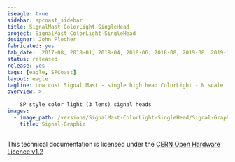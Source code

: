```yaml
---
iseagle: true
sidebar: spcoast_sidebar
title: SignalMast-ColorLight-SingleHead
project: SignalMast-ColorLight-SingleHead
designer: John Plocher
fabricated: yes
fab_date:  2017-08, 2018-01, 2018-04, 2018-06, 2018-08, 2019-08, 2019-11
status: released
release: yes
tags: [eagle, SPCoast]
layout: eagle
tagline: Low cost Signal Mast - single high head ColorLight - N scale
overview: >
    
    SP style color light (3 lens) signal heads
images:
  - image_path: /versions/SignalMast-ColorLight-SingleHead/Signal-Graphic.png
    title: Signal-Graphic
---
```



This technical documentation is licensed under the [CERN Open Hardware Licence v1.2](http://www.ohwr.org/attachments/2388/cern_ohl_v_1_2.txt)
